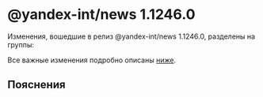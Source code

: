 # @yandex-int/news 1.1246.0

<!-- ЧЕЛОВЕЧЕСКОЕ ВСТУПЛЕНИЕ -->

Изменения, вошедшие в релиз @yandex-int/news 1.1246.0, разделены на группы:

Все важные изменения подробно описаны [ниже](#Пояснения).

## Пояснения

